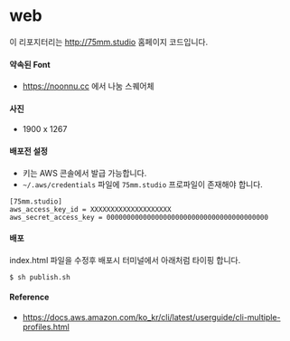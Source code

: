 # web
이 리포지터리는 http://75mm.studio 홈페이지 코드입니다.

#### 약속된 Font
- https://noonnu.cc 에서 나눔 스퀘어체

#### 사진
- 1900 x 1267

#### 배포전 설정
- 키는 AWS 콘솔에서 발급 가능합니다.
- `~/.aws/credentials` 파일에 `75mm.studio` 프로파일이 존재해야 합니다.

```
[75mm.studio]
aws_access_key_id = XXXXXXXXXXXXXXXXXXXX
aws_secret_access_key = 0000000000000000000000000000000000000000
```

#### 배포
index.html 파일을 수정후 배포시 터미널에서 아래처럼 타이핑 합니다.
```
$ sh publish.sh
```

#### Reference
- https://docs.aws.amazon.com/ko_kr/cli/latest/userguide/cli-multiple-profiles.html
